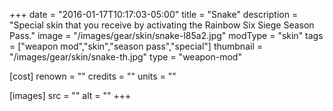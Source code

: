 +++
date = "2016-01-17T10:17:03-05:00"
title = "Snake"
description = "Special skin that you receive by activating the Rainbow Six Siege Season Pass."
image = "/images/gear/skin/snake-l85a2.jpg"
modType = "skin"
tags = ["weapon mod","skin","season pass","special"]
thumbnail = "/images/gear/skin/snake-th.jpg"
type = "weapon-mod"

[cost]
  renown = ""
  credits = ""
  units = ""

[images]
  src = ""
  alt = ""
+++
